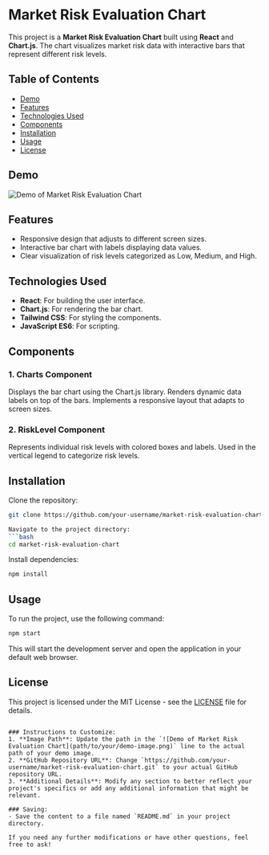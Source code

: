 # Market Risk Evaluation Chart

This project is a **Market Risk Evaluation Chart** built using **React** and **Chart.js**. The chart visualizes market risk data with interactive bars that represent different risk levels.

## Table of Contents
- [Demo](#demo)
- [Features](#features)
- [Technologies Used](#technologies-used)
- [Components](#components)
- [Installation](#installation)
- [Usage](#usage)
- [License](#license)

## Demo
![Demo of Market Risk Evaluation Chart](path/to/your/demo-image.png) <!-- Replace with the actual path to your demo image -->

## Features
- Responsive design that adjusts to different screen sizes.
- Interactive bar chart with labels displaying data values.
- Clear visualization of risk levels categorized as Low, Medium, and High.

## Technologies Used
- **React**: For building the user interface.
- **Chart.js**: For rendering the bar chart.
- **Tailwind CSS**: For styling the components.
- **JavaScript ES6**: For scripting.

## Components

### 1. **Charts Component**
Displays the bar chart using the Chart.js library. Renders dynamic data labels on top of the bars. Implements a responsive layout that adapts to screen sizes.

### 2. **RiskLevel Component**
Represents individual risk levels with colored boxes and labels. Used in the vertical legend to categorize risk levels.

## Installation
Clone the repository:
```bash
git clone https://github.com/your-username/market-risk-evaluation-chart.git

Navigate to the project directory:
```bash
cd market-risk-evaluation-chart
```

Install dependencies:
```bash
npm install
```

## Usage
To run the project, use the following command:
```bash
npm start
```
This will start the development server and open the application in your default web browser.

## License
This project is licensed under the MIT License - see the [LICENSE](LICENSE) file for details.
```

### Instructions to Customize:
1. **Image Path**: Update the path in the `![Demo of Market Risk Evaluation Chart](path/to/your/demo-image.png)` line to the actual path of your demo image.
2. **GitHub Repository URL**: Change `https://github.com/your-username/market-risk-evaluation-chart.git` to your actual GitHub repository URL.
3. **Additional Details**: Modify any section to better reflect your project's specifics or add any additional information that might be relevant.

### Saving:
- Save the content to a file named `README.md` in your project directory.

If you need any further modifications or have other questions, feel free to ask!